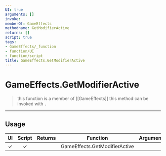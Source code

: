 ```yaml
---
UI: true
arguments: []
invoke: .
memberOf: GameEffects
methodname: GetModifierActive
returns: []
script: true
tags:
- GameEffects/_function
- function/UI
- function/script
title: GameEffects.GetModifierActive
---
```

# GameEffects.GetModifierActive
> this function is a member of [[GameEffects]]
> this method can be invoked with `.`
-----
## Usage
|  UI | Script | Returns | Function | Arguments |
|:---:|:------:|-------:|:--------:|:---------|
|✓|✓||GameEffects.GetModifierActive||
